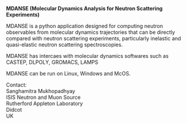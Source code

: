 
**MDANSE (Molecular Dynamics Analysis for Neutron Scattering Experiments)**

MDANSE is a python application designed for computing neutron observables from molecular dynamics trajectories that can be directly compared with neutron scattering experiments, particularly inelastic and quasi-elastic neutron scattering spectroscopies.

MDANSE has intercaes with molecular dynamics softwares such as CASTEP, DLPOLY, GROMACS, LAMPS

MDANSE can be run on Linux, Windows and McOS. 

Contact: \
Sanghamitra Mukhopadhyay \
ISIS Neutron and Muon Source \
Rutherford Appleton Laboratory \
Didcot \
UK
